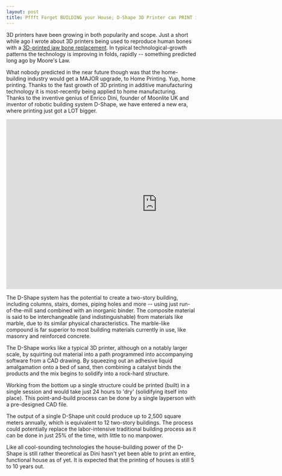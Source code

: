 ```yaml
---
layout: post
title: Pffft Forget BUILDING your House; D-Shape 3D Printer can PRINT it
---
```


3D printers have been growing in both popularity and scope. Just a short while ago I wrote about 3D printers being used to reproduce human bones with a [3D-printed jaw bone replacement](/2012/3d-printer-gives-woman-brand-new-jawbone/). In typical technological-growth patterns the technology is improving in folds, rapidly -- something predicted long ago by Moore's Law. 

What nobody predicted in the near future though was that the home-building industry would get a MAJOR upgrade, to Home Printing. Yup, home printing. Thanks to the fast growth of 3D printing in additive manufacturing technology it is most-recently being applied to home manufacturing. Thanks to the inventive genius of Enrico Dini, founder of Moonlite UK and inventor of robotic building system D-Shape, we have entered a new era, where printing just got a LOT bigger.


<iframe width="800" height="450" src="http://www.youtube.com/embed/OzErSh_44ng" frameborder="0" allowfullscreen></iframe>

The D-Shape system has the potential to create a two-story building, including columns, stairs, domes, piping holes and more -- using just run-of-the-mill sand combined with an inorganic binder. The composite material is said to be interchangeable (and indistinguishable) from materials like marble, due to its similar physical characteristics. The marble-like compound is far superior to most building materials currently in use, like masonry and reinforced concrete. 

The D-Shape works like a typical 3D printer, although on a notably larger scale, by squirting out material into a path programmed into accompanying software from a CAD drawing. By squeezing out an adhesive liquid amalgamation onto a bed of sand, then combining a catalyst binds the products and the mix begins to solidify into a rock-hard structure. 

Working from the bottom up a single structure could be printed (built) in a single session and would take just 24 hours to 'dry' (solidifying itself into place). This point-and-build process can be done by a single layperson with a pre-designed CAD file.

The output of a single D-Shape unit could produce up to 2,500 square meters annually, which is equivalent to 12 two-story buildings. The process could potentially replace the labor-intensive traditional building process as it can be done in just 25% of the time, with little to no manpower. 

Like all cool-sounding technologies the house-building power of the D-Shape is still rather theoretical as Dini hasn't yet been able to print an entire, functional house as of yet. It is expected that the printing of houses is still 5 to 10 years out.
